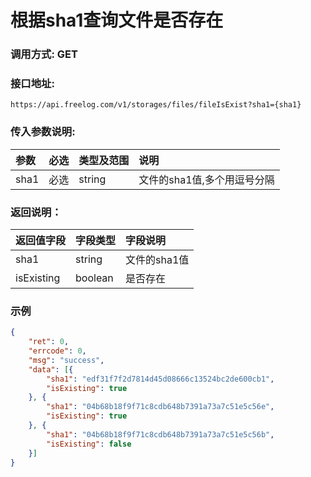 # 根据sha1查询文件是否存在

### 调用方式: GET

### 接口地址:

```
https://api.freelog.com/v1/storages/files/fileIsExist?sha1={sha1}
```

### 传入参数说明:

| 参数 | 必选 | 类型及范围 | 说明 |
| :--- | :--- | :--- | :--- |
| sha1 | 必选 | string | 文件的sha1值,多个用逗号分隔 |


### 返回说明：

| 返回值字段 | 字段类型 | 字段说明 |
| :--- | :--- | :--- |
| sha1 | string | 文件的sha1值 |
| isExisting | boolean | 是否存在 |


### 示例

```json
{
	"ret": 0,
	"errcode": 0,
	"msg": "success",
	"data": [{
		"sha1": "edf31f7f2d7814d45d08666c13524bc2de600cb1",
		"isExisting": true
	}, {
		"sha1": "04b68b18f9f71c8cdb648b7391a73a7c51e5c56e",
		"isExisting": true
	}, {
		"sha1": "04b68b18f9f71c8cdb648b7391a73a7c51e5c56b",
		"isExisting": false
	}]
}
```

